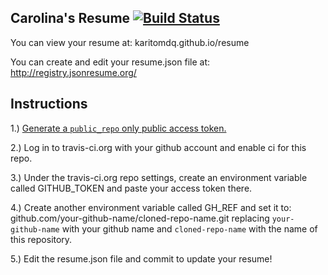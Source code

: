 ## Carolina's Resume [![Build Status](https://travis-ci.org/karitomdq/resume.svg?branch=master)](https://travis-ci.org/your-github-name/this-repo-name)

You can view your resume at: karitomdq.github.io/resume

You can create and edit your resume.json file at:  http://registry.jsonresume.org/

## Instructions

1.) [Generate a `public_repo` only public access token.](https://github.com/settings/tokens)

2.) Log in to travis-ci.org with your github account and enable ci for this repo.

3.) Under the travis-ci.org repo settings, create an environment variable called GITHUB_TOKEN and paste your access token there.

4.) Create another environment variable called GH_REF and set it to: github.com/your-github-name/cloned-repo-name.git replacing `your-github-name` with your github name and `cloned-repo-name` with the name of this repository.


5.) Edit the resume.json file and commit to update your resume!
